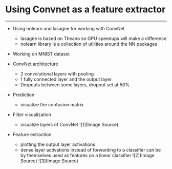 # Using Convnet as a feature extractor
---

- Using nolearn and lasagne for working with ConvNet
	- lasagne is based on Theano so GPU speedups will make a difference 
	- nolearn library is a collection of utilities around the NN packages 

- Working on MNIST dataset

- ConvNet architecture 
	- 2 convolutional layers with pooling
	- 1 fully connected layer and the output layer
	- Dropouts between some layers, dropout set at 50%

- Prediction
	- visualize the confusion matrix

- Filter visualization
	- visualize layers of ConvNet
	![1](Image Source) 

- Feature extraction
	- plotting the output layer activations
	- dense layer activations instead of forwarding to a classifier can be by themselves used as features on a linear classifier
	![2](Image Source) 
	![3](Image Source) 